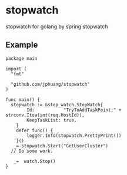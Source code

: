 # stopwatch

stopwatch for golang by spring stopwatch

##  Example

```
package main

import (
  "fmt"

  "github.com/jphuang/stopwatch"
)

func main() {
  stopwatch := &stop_watch.StopWatch{
		Id:           "TryToAddTaskPoint:" + strconv.Itoa(int(req.HostId)),
		KeepTaskList: true,
	}
	defer func() {
		logger.Info(stopwatch.PrettyPrint())
	}()
   _= stopwatch.Start("GetUserCluster")
  // Do some work.

   _=  watch.Stop()
}
```
